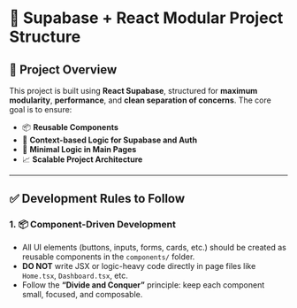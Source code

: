 # 🌟 Supabase + React Modular Project Structure

## 📁 Project Overview

This project is built using **React Supabase**, structured for **maximum modularity**, **performance**, and **clean separation of concerns**. The core goal is to ensure:


- 📦 **Reusable Components**
- 🧠 **Context-based Logic for Supabase and Auth**
- 🧼 **Minimal Logic in Main Pages**
- 📈 **Scalable Project Architecture**

---

## ✅ Development Rules to Follow

### 1. 📦 Component-Driven Development

- All UI elements (buttons, inputs, forms, cards, etc.) should be created as reusable components in the `components/` folder.
- **DO NOT** write JSX or logic-heavy code directly in page files like `Home.tsx`, `Dashboard.tsx`, etc.
- Follow the **“Divide and Conquer”** principle: keep each component small, focused, and composable.

